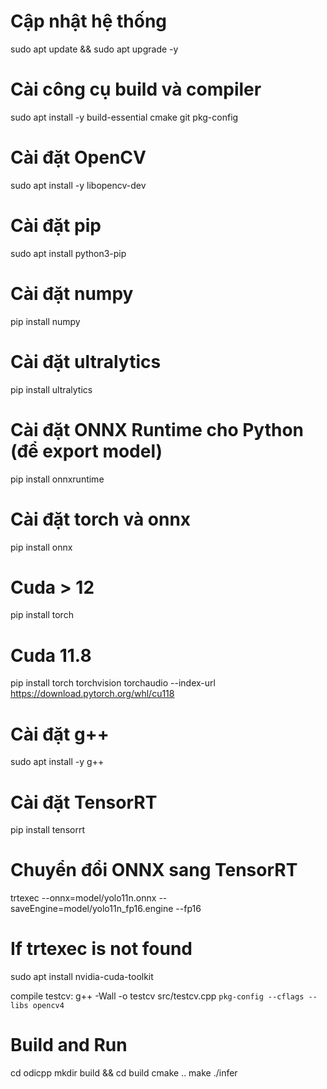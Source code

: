 # Cập nhật hệ thống
sudo apt update && sudo apt upgrade -y

# Cài công cụ build và compiler
sudo apt install -y build-essential cmake git pkg-config

# Cài đặt OpenCV
sudo apt install -y libopencv-dev

# Cài đặt pip
sudo apt install python3-pip

# Cài đặt numpy
pip install numpy

# Cài đặt ultralytics
pip install ultralytics

# Cài đặt ONNX Runtime cho Python (để export model)
pip install onnxruntime

# Cài đặt torch và onnx
pip install onnx
# Cuda > 12
pip install torch 
# Cuda 11.8
pip install torch torchvision torchaudio --index-url https://download.pytorch.org/whl/cu118


# Cài đặt g++
sudo apt install -y g++

# Cài đặt TensorRT
pip install tensorrt

# Chuyển đổi ONNX sang TensorRT
trtexec --onnx=model/yolo11n.onnx --saveEngine=model/yolo11n_fp16.engine --fp16
# If trtexec is not found

sudo apt install nvidia-cuda-toolkit

compile testcv: g++ -Wall -o testcv src/testcv.cpp `pkg-config --cflags --libs opencv4`

# Build and Run 
cd odicpp
mkdir build && cd build
cmake ..
make
./infer